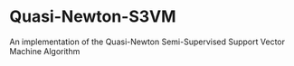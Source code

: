# Quasi-Newton-S3VM
An implementation of the Quasi-Newton Semi-Supervised Support Vector Machine Algorithm
